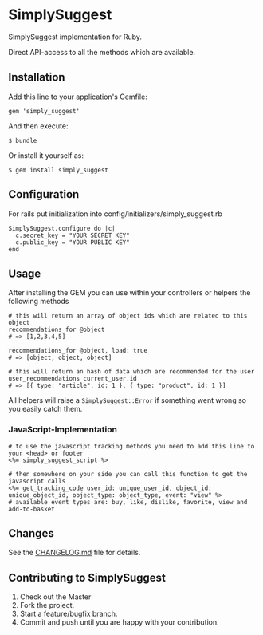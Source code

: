 # SimplySuggest

SimplySuggest implementation for Ruby.

Direct API-access to all the methods which are available.

## Installation

Add this line to your application's Gemfile:

	gem 'simply_suggest'

And then execute:

	$ bundle

Or install it yourself as:

	$ gem install simply_suggest

## Configuration

For rails put initialization into config/initializers/simply_suggest.rb

	SimplySuggest.configure do |c|
      c.secret_key = "YOUR SECRET KEY"
      c.public_key = "YOUR PUBLIC KEY"
    end

## Usage

After installing the GEM you can use within your controllers or helpers the following methods

	# this will return an array of object ids which are related to this object
	recommendations_for @object
	# => [1,2,3,4,5]
	
	recommendations_for @object, load: true
	# => [object, object, object]

	# this will return an hash of data which are recommended for the user
	user_recommendations current_user.id
	# => [{ type: "article", id: 1 }, { type: "product", id: 1 }]

All helpers will raise a ``SimplySuggest::Error`` if something went wrong so you easily catch them.

### JavaScript-Implementation

	# to use the javascript tracking methods you need to add this line to your <head> or footer
	<%= simply_suggest_script %>

	# then somewhere on your side you can call this function to get the javascript calls
	<%= get_tracking_code user_id: unique_user_id, object_id: unique_object_id, object_type: object_type, event: "view" %>
	# available event types are: buy, like, dislike, favorite, view and add-to-basket

## Changes

See the [CHANGELOG.md](CHANGELOG.md) file for details.

## Contributing to SimplySuggest

1. Check out the Master
2. Fork the project.
3. Start a feature/bugfix branch.
4. Commit and push until you are happy with your contribution.